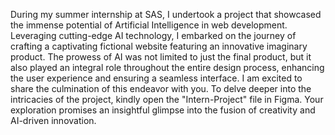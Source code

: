 During my summer internship at SAS, I undertook a project that showcased the immense potential of Artificial Intelligence in web development. Leveraging cutting-edge AI technology, I embarked on the journey of crafting a captivating fictional website featuring an innovative imaginary product. The prowess of AI was not limited to just the final product, but it also played an integral role throughout the entire design process, enhancing the user experience and ensuring a seamless interface. I am excited to share the culmination of this endeavor with you. To delve deeper into the intricacies of the project, kindly open the "Intern-Project" file in Figma. Your exploration promises an insightful glimpse into the fusion of creativity and AI-driven innovation.
